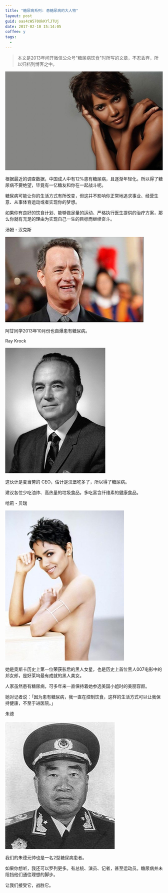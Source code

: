 ```yaml
---
title: "糖尿病系列: 患糖尿病的大人物"
layout: post
guid: oas4cW570UkKYlJTUj
date: 2017-02-10 15:14:05
coffee: y
tags:
  - 
---
```


> 本文是2013年间开微信公众号"糖尿病饮食"时所写的文章，不忍丢弃，所以归档到博客之中。

![](/media/files/2017-02-10-people1.jpg)

根据最近的调查数据，中国成人中有12%患有糖尿病，且逐渐年轻化。所以得了糖尿病不要绝望，毕竟有一亿糖友和你在一起战斗呢。

糖尿病可能让你的生活方式有所改变，但这并不影响你正常地追求事业、经营生意、从事体育运动或者实现你的梦想。

如果你有良好的饮食计划、能够做足量的运动、严格执行医生提供的治疗方案，那么你就有充足的理由为实现自己一生的目标而继续奋斗。



汤姆・汉克斯

![](/media/files/2017-02-10-people3.jpg)

阿甘同学2013年10月份也自爆患有糖尿病。


Ray Krock 

![](/media/files/2017-02-10-people4.jpg)


这伙计是麦当劳的 CEO，估计是汉堡吃多了，所以得了糖尿病。

建议各位少吃油炸、高热量的垃圾食品，多吃富含纤维素的健康食品。


哈莉・贝瑞

![](/media/files/2017-02-10-people2.jpg)

她是奥斯卡历史上第一位荣获影后的黑人女星，也是历史上首位黑人007电影中的邦女郎，是好莱坞最有成就的黑人美女。

人家虽然患有糖尿病，可多年来一直保持着她参选美国小姐时的美丽容颜。

她对记者说：「因为患有糖尿病，我一直在控制饮食，这样的生活方式可以让我保持健康，不至于进医院。」


朱德

![](/media/files/2017-02-10-people5.jpg)

我们的朱德元帅也是一名2型糖尿病患者。



如果你想听，我还可以罗列更多。有总统、演员、记者，甚至运动员。糖尿病并未阻挡他们通往理想的脚步。

让我们接受它，战胜它。

